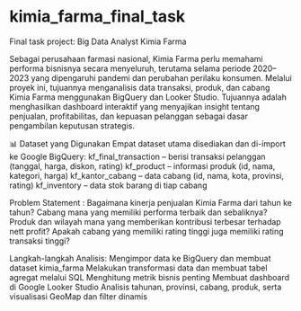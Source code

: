 # kimia_farma_final_task
Final task project: Big Data Analyst Kimia Farma

Sebagai perusahaan farmasi nasional, Kimia Farma perlu memahami performa bisnisnya secara menyeluruh, terutama selama periode 2020–2023 yang dipengaruhi pandemi dan perubahan perilaku konsumen. Melalui proyek ini, tujuannya  menganalisis data transaksi, produk, dan cabang Kimia Farma menggunakan BigQuery dan Looker Studio. Tujuannya adalah menghasilkan dashboard interaktif yang menyajikan insight tentang penjualan, profitabilitas, dan kepuasan pelanggan sebagai dasar pengambilan keputusan strategis.

📊 Dataset yang Digunakan
Empat dataset utama disediakan dan di-import ke Google BigQuery:
kf_final_transaction – berisi transaksi pelanggan (tanggal, harga, diskon, rating)
kf_product – informasi produk (id, nama, kategori, harga)
kf_kantor_cabang – data cabang (id, nama, kota, provinsi, rating)
kf_inventory – data stok barang di tiap cabang


Problem Statement :
Bagaimana kinerja penjualan Kimia Farma dari tahun ke tahun?
Cabang mana yang memiliki performa terbaik dan sebaliknya?
Produk dan wilayah mana yang memberikan kontribusi terbesar terhadap nett profit?
Apakah cabang yang memiliki rating tinggi juga memiliki rating transaksi tinggi?

Langkah-langkah Analisis:
Mengimpor data ke BigQuery dan membuat dataset kimia_farma
Melakukan transformasi data dan membuat tabel agregat melalui SQL
Menghitung metrik bisnis penting
Membuat dashboard di Google Looker Studio
Analisis tahunan, provinsi, cabang, produk, serta visualisasi GeoMap dan filter dinamis




